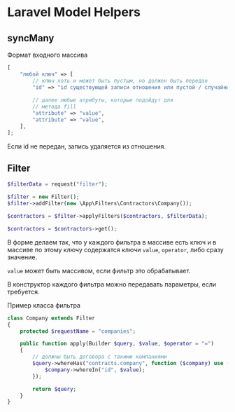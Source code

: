 # Laravel Model Helpers

## syncMany

Формат входного массива

```php
[
    "любой ключ" => [
        // ключ хоть и может быть пустым, но должен быть передан
        "id" => "id существующей записи отношения или пустой / случайный несуществующий ID для создания новой записи",
    
        // далее любые атрибуты, которые подойдут для
        // метода fill
        "attribute" => "value",
        "attribute" => "value",    
    ],
];
```

Если id не передан, запись удаляется из отношения.

## Filter

```php
$filterData = request("filter");

$filter = new Filter();
$filter->addFilter(new \App\Filters\Contractors\Company());

$contractors = $filter->applyFilters($contractors, $filterData);

$contractors = $contractors->get();
```

В форме делаем так, что у каждого фильтра в массиве есть ключ и в массиве по этому ключу содержатся ключи `value`, `operator`, либо сразу значение.

`value` может быть массивом, если фильтр это обрабатывает.

В конструктор каждого фильтра можно передавать параметры, если требуется.

Пример класса фильтра

```php
class Company extends Filter
{
    protected $requestName = "companies";

    public function apply(Builder $query, $value, $operator = "=")
    {
        // должны быть договора с такими компаниями
        $query->whereHas("contracts.company", function ($company) use ($value) {
            $company->whereIn("id", $value);
        });

        return $query;
    }
}
```


